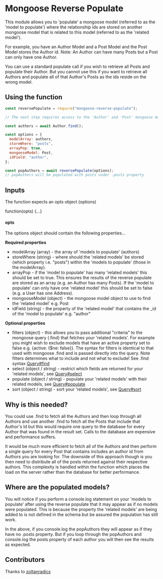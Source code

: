 # Mongoose Reverse Populate

This module allows you to 'populate' a mongoose model (referred to as the 'model to populate') where the relationship ids are stored on another mongoose model that is related to this model (referred to as the 'related model').

For example, you have an Author Model and a Post Model and the Post Model stores the Author id.
Note: An Author can have many Posts but a Post can only have one Author.

You can use a standard populate call if you wish to retrieve all Posts and populate their Author. But you cannot use this if you want to retrieve all Authors and populate all of that Author's Posts as the ids reside on the wrong model.

## Using the function

```js
const reversePopulate = require("mongoose-reverse-populate");

// The next step requires access to the 'Author' and 'Post' mongoose model

const authors = await Author.find();

const options = {
  modelArray: authors,
  storeWhere: "posts",
  arrayPop: true,
  mongooseModel: Post,
  idField: "author",
};

const popAuthors = await reversePopulate(options);
// popAuthors will be populated with posts under .posts property
```

## Inputs

The function expects an opts object (options)

function(opts) {...}

#### opts

The options object should contain the following properties...

**Required properties**

- modelArray (array) - the array of 'models to populate' (authors)
- storeWhere (string) - where should the 'related models' be stored (which property i.e. "posts") within the 'models to populate' (those in the modelArray).
- arrayPop - if the 'model to populate' has many 'related models' this should be set to true. This ensures the results of the reverse populate are stored as an array (e.g. an Author has many Posts). If the 'model to populate' can only have one 'related model' this should be set to false (e.g. a User has one Address).
- mongooseModel (object) - the mongoose model object to use to find the 'related model' e.g. Post
- idField (string) - the property of the 'related model' that contains the \_id of the 'model to populate' e.g. "author"

**Optional properties**

- filters (object) - this allows you to pass additional "criteria" to the mongoose query (.find) that fetches your 'related models'. For example you might wish to exclude models that have an active property set to false e.g. {active: {$ne: false}}. The syntax for filters is identical to that used with mongoose .find and is passed directly into the query. Note filters determines what to include and not what to exclude! See .find syntax [Query#find](http://mongoosejs.com/docs/api.html#query_Query-find)
- select (object / string) - restrict which fields are returned for your 'related models', see [Query#select](http://mongoosejs.com/docs/api.html#query_Query-select)
- populate (object / string) - populate your 'related models' with their related models, see [Query#populate](http://mongoosejs.com/docs/api.html#query_Query-populate)
- sort (object / string) - sort your 'related models', see [Query#sort](http://mongoosejs.com/docs/api.html#query_Query-sort)

## Why is this needed?

You could use .find to fetch all the Authors and then loop through all Authors and use another .find to fetch all the Posts that include that Author's Id but this would require one query to the database for every Author that was found in the result set. Calls to the database are expensive and performance suffers.

It would be much more efficient to fetch all of the Authors and then perform a single query for every Post that contains includes an author id from Authors you are looking for. The downside of this approach though is you then need to distribute all of the posts returned against their respective authors. This complexity is handled within the function which places the load on the server rather than the database for better performance.

## Where are the populated models?

You will notice if you perform a console.log statement on your 'models to populate' after using the reverse populate that it may appear as if no models were populated. This is because the property the 'related models' are being added to is not defined in the schema but be assured the population has still work.

In the above, if you console.log the popAuthors they will appear as if they have no .posts property. But if you loop through the popAuthors and console.log the posts property of each author you will then see the results as expected.

## Contributors

Thanks to [zoltanradics](https://github.com/zoltanradics)

